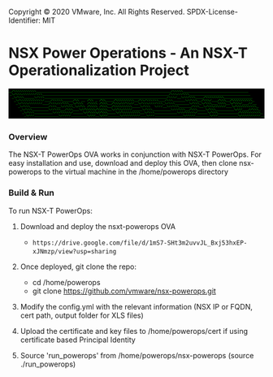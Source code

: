 Copyright © 2020 VMware, Inc. All Rights Reserved.
SPDX-License-Identifier: MIT
# NSX Power Operations - An NSX-T Operationalization Project

![logo](logo.png)

### Overview
The NSX-T PowerOps OVA works in conjunction with NSX-T PowerOps.  For easy installation and use, download and deploy this OVA, then clone nsx-powerops to the virtual machine in the /home/powerops directory

### Build & Run
To run NSX-T PowerOps:

1. Download and deploy the nsxt-powerops OVA
    * `https://drive.google.com/file/d/1mS7-SHt3m2uvvJL_Bxj53hxEP-xJNmzp/view?usp=sharing`

2. Once deployed, git clone the repo:
    * cd /home/powerops
    * git clone https://github.com/vmware/nsx-powerops.git

2. Modify the config.yml with the relevant information (NSX IP or FQDN, cert path, output folder for XLS files)

3. Upload the certificate and key files to /home/powerops/cert if using certificate based Principal Identity
    
4. Source 'run_powerops' from /home/powerops/nsx-powerops (source ./run_powerops) 

